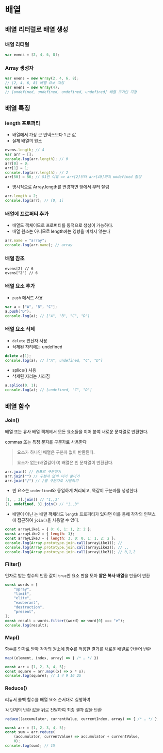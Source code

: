 # 배열

## 배열 리터럴로 배열 생성

### 배열 리터럴

```js
var evens = [2, 4, 6, 8];
```

### Array 생성자

```js
var evens = new Array(2, 4, 6, 8);
// [2, 4, 6, 8] 배열 요소 지정
var evens = new Array(4);
// [undefined, undefined, undefined, undefined] 배열 크기만 지정
```

## 배열 특징

### length 프로퍼티

- 배열에서 가장 큰 인덱스보다 1 큰 값
- 실제 배열의 원소

```js
evens.length; // 4
var arr = [];
console.log(arr.length); // 0
arr[0] = 0;
arr[1] = 1;
console.log(arr.length); // 2
arr[50] = 50; // 51인 이유 => arr[2]부터 arr[49]까지 undefined 할당
```

- 명시적으로 Array.length를 변경하면 앞에서 부터 잘림

```js
arr.length = 2;
console.log(arr); // [0, 1]
```

### 배열에 프로퍼티 추가

- 배열도 객체이므로 프로퍼티를 동적으로 생성이 가능하다.
- 배열 원소는 아니므로 length에는 영향을 미치지 않는다

```js
arr.name = "array";
console.log(arr.name); // array
```

### 배열 참조

```
evens[2] // 6
evens["2"] // 6
```

### 배열 요소 추가

- `push` 메서드 사용

```js
var a = ["A", "B", "C"];
a.push("D");
console.log(a); // ["A", "B", "C", "D"]
```

### 배열 요소 삭제

- `delete` 연산자 사용
- 삭제된 자리에는 undefined

```js
delete a[1];
console.log(a); // ["A", undefined, "C", "D"]
```

- splice() 사용
- 삭제된 자리는 사라짐

```js
a.splice(0, 1);
console.log(a); // [undefined, "C", "D"]
```



## 배열 함수

### Join()

배열 또는 유사 배열 객체에서 모든 요소들을 이어 붙여 새로운 문자열로 반환한다.

commas 또는 특정 문자를 구분자로 사용한다

> 요소가 하나인 배열은 구분자 없이 반환된다.
>
> 요소가 없는(배열길이 0) 배열은 빈 문자열이 반환된다.

```javascript
arr.join() // 쉼표로 구분하기
arr.join("") // 구분자 없이 이어 붙이기
arr.join("/") // /를 구분자로 사용하기
```

- 빈 요소는 `underfined`와 동일하게 처리되고, 똑같이 구분자를 생성한다.

```javascript
[1, , 3].join() // "1,,3"
[1, undefined, 3].join() // "1,,3"
```

- 배열이 아닌 논 배열 객체라도 `length` 프로퍼티가 있다면 
  이를 통해 각각의 인덱스에 접근하여 `join()`을 사용할 수 있다.

```javascript
const arrayLike1 = { 0: 0, 1: 1, 2: 2 };
const arrayLike2 = { length: 3};
const arrayLike3 = { length: 3, 0: 0, 1: 1, 2: 2 };
console.log(Array.prototype.join.call(arrayLike1)); // 
console.log(Array.prototype.join.call(arrayLike2)); // ,,
console.log(Array.prototype.join.call(arrayLike3)); // 0,1,2
```

### Filter()

인자로 받는 함수의 반환 값이 `true`인 요소 만을 모아 **얕은 복사 배열**을 만들어 반환

```javascript
const words = [
    "spray",
    "limit",
    "elite",
    "exuberant",
    "destruction",
    "present",
];
const result = words.filter((word) => word[0] === "e");
console.log(result);
```

### Map()

함수를 인자로 받아 각각의 원소에 함수를 적용한 결과를 새로운 배열로 만들어 반환

```javascript
map((element, index, array) => { /* … */ })
```

```javascript
const arr = [1, 2, 3, 4, 5];
const square = arr.map((x) => x * x);
console.log(square); // 1 4 9 16 25
```

### Reduce()

리듀서 콜백 함수를 배열 요소 순서대로 실행하여 

각 단계의 반환 값을 뒤로 전달하여 최종 결과 값을 반환

```javascript
reduce((accumulator, currentValue, currentIndex, array) => { /* … */ }, initialValue)
```

```javascript
const arr = [1, 2, 3, 4, 5];
const sum = arr.reduce(
    (accumulator, currentValue) => accumulator + currentValue,
    0);
console.log(sum); // 15
```

